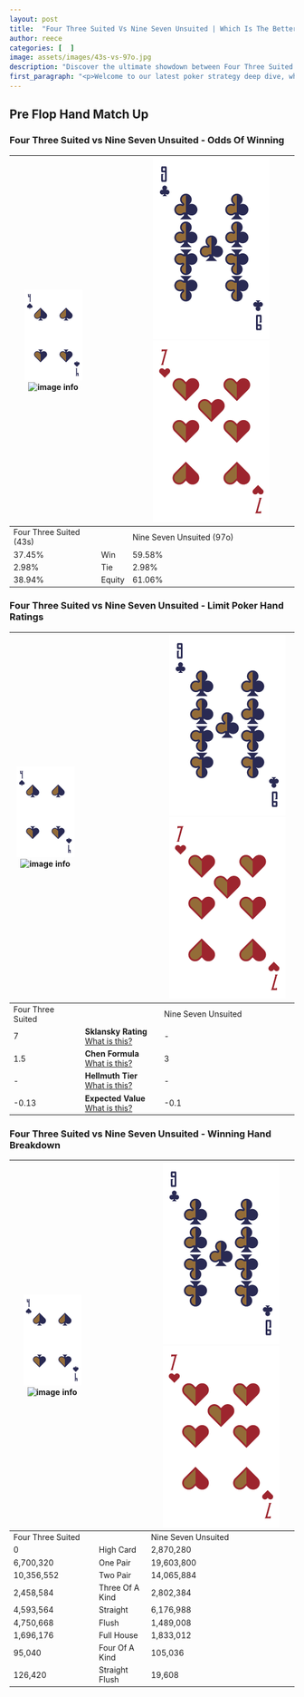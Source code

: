 ```yaml
---
layout: post
title:  "Four Three Suited Vs Nine Seven Unsuited | Which Is The Better Hand In Poker? A Complete Guide"
author: reece
categories: [  ]
image: assets/images/43s-vs-97o.jpg
description: "Discover the ultimate showdown between Four Three Suited and Nine Seven Unsuited in poker! Uncover the odds, strategies, and scenarios where one hand triumphs over the other. Get ready to up your poker game with this thrilling analysis."
first_paragraph: "<p>Welcome to our latest poker strategy deep dive, where we're pitting two distinct hands against each other in a high-stakes showdown: Four Three Suited vs Nine Seven Unsuited.</p><p>In the dynamic world of poker, every decision counts, and knowing which hand holds the upper hand is key to your success at the table.</p><p>In this article, we'll dissect these two hands, explore the scenarios where one dominates the other, and equip you with the knowledge to make strategic choices that can tip the odds in your favor.</p><p>Get ready to unravel the intriguing dynamics of these poker hands and elevate your game to new heights.</p>"
---
```




[comment]: # (sp0)

## Pre Flop Hand Match Up

<div class="table hand-ratings" markdown="1"> 



### Four Three Suited vs Nine Seven Unsuited - Odds Of Winning


    
| ![image info](assets/images/hand1/4.png) ![image info](assets/images/hand1/3s.png) |  | ![image info](assets/images/hand2/9.png) ![image info](assets/images/hand2/7o.png) |
| -------- | -------- | -------- |
| Four Three Suited (43s) |  | Nine Seven Unsuited (97o) |
| 37.45% | Win | 59.58% |
| 2.98% | Tie | 2.98% |
| 38.94% | Equity | 61.06% |




[comment]: # (sp1)



### Four Three Suited vs Nine Seven Unsuited - Limit Poker Hand Ratings


    
| ![image info](assets/images/hand1/4.png) ![image info](assets/images/hand1/3s.png) |  | ![image info](assets/images/hand2/9.png) ![image info](assets/images/hand2/7o.png) |
| -------- | -------- | -------- |
| Four Three Suited |  | Nine Seven Unsuited |
| 7 | **Sklansky Rating** [What is this?](/sklansky-rating-explained) | - |
| 1.5 | **Chen Formula** [What is this?](/chen-formula-explained) | 3 |
| - | **Hellmuth Tier** [What is this?](/Hellmuth-tier-explained) | - |
| -0.13 | **Expected Value** [What is this?](/expected-value-explained) | -0.1 |




[comment]: # (sp2)



### Four Three Suited vs Nine Seven Unsuited - Winning Hand Breakdown


    
| ![image info](assets/images/hand1/4.png) ![image info](assets/images/hand1/3s.png) |  | ![image info](assets/images/hand2/9.png) ![image info](assets/images/hand2/7o.png) |
| -------- | -------- | -------- |
| Four Three Suited |  | Nine Seven Unsuited |
| 0 | High Card | 2,870,280 |
| 6,700,320 | One Pair | 19,603,800 |
| 10,356,552 | Two Pair | 14,065,884 |
| 2,458,584 | Three Of A Kind | 2,802,384 |
| 4,593,564 | Straight | 6,176,988 |
| 4,750,668 | Flush | 1,489,008 |
| 1,696,176 | Full House | 1,833,012 |
| 95,040 | Four Of A Kind | 105,036 |
| 126,420 | Straight Flush | 19,608 |




[comment]: # (sp3)



</div>

[comment]: # (sp4)



[comment]: # (sp5)

